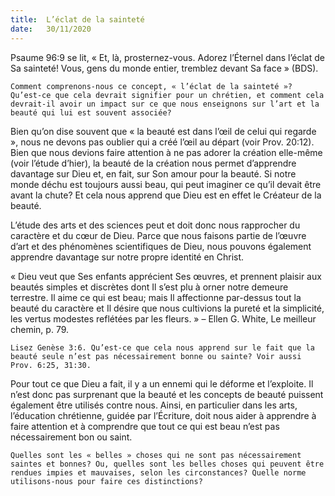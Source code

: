 ```yaml
---
title:  L’éclat de la sainteté
date:   30/11/2020
---
```


Psaume 96:9 se lit, « Et, là, prosternez-vous. Adorez l’Éternel dans l’éclat de Sa sainteté! Vous, gens du monde entier, tremblez devant Sa face » (BDS).

`Comment comprenons-nous ce concept, « l’éclat de la sainteté »? Qu’est-ce que cela devrait signifier pour un chrétien, et comment cela devrait-il avoir un impact sur ce que nous enseignons sur l’art et la beauté qui lui est souvent associée?`

Bien qu’on dise souvent que « la beauté est dans l’œil de celui qui regarde », nous ne devons pas oublier qui a créé l’œil au départ (voir Prov. 20:12). Bien que nous devions faire attention à ne pas adorer la création elle-même (voir l’étude d’hier), la beauté de la création nous permet d’apprendre davantage sur Dieu et, en fait, sur Son amour pour la beauté. Si notre monde déchu est toujours aussi beau, qui peut imaginer ce qu’il devait être avant la chute? Et cela nous apprend que Dieu est en effet le Créateur de la beauté.

L’étude des arts et des sciences peut et doit donc nous rapprocher du caractère et du cœur de Dieu. Parce que nous faisons partie de l’œuvre d’art et des phénomènes scientifiques de Dieu, nous pouvons également apprendre davantage sur notre propre identité en Christ.

« Dieu veut que Ses enfants apprécient Ses œuvres, et prennent plaisir aux beautés simples et discrètes dont Il s’est plu à orner notre demeure terrestre. Il aime ce qui est beau; mais Il affectionne par-dessus tout la beauté du caractère et Il désire que nous cultivions la pureté et la simplicité, les vertus modestes reflétées par les fleurs. » – Ellen G. White, Le meilleur chemin, p. 79.

`Lisez Genèse 3:6. Qu’est-ce que cela nous apprend sur le fait que la beauté seule n’est pas nécessairement bonne ou sainte? Voir aussi Prov. 6:25, 31:30.`

Pour tout ce que Dieu a fait, il y a un ennemi qui le déforme et l’exploite. Il n’est donc pas surprenant que la beauté et les concepts de beauté puissent également être utilisés contre nous. Ainsi, en particulier dans les arts, l’éducation chrétienne, guidée par l’Écriture, doit nous aider à apprendre à faire attention et à comprendre que tout ce qui est beau n’est pas nécessairement bon ou saint.

`Quelles sont les « belles » choses qui ne sont pas nécessairement saintes et bonnes? Ou, quelles sont les belles choses qui peuvent être rendues impies et mauvaises, selon les circonstances? Quelle norme utilisons-nous pour faire ces distinctions?`